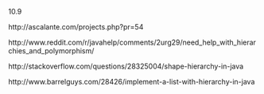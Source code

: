 <p>10.9

<p>http://ascalante.com/projects.php?pr=54
<p>http://www.reddit.com/r/javahelp/comments/2urg29/need_help_with_hierarchies_and_polymorphism/
<p>http://stackoverflow.com/questions/28325004/shape-hierarchy-in-java
<p>http://www.barrelguys.com/28426/implement-a-list-with-hierarchy-in-java
